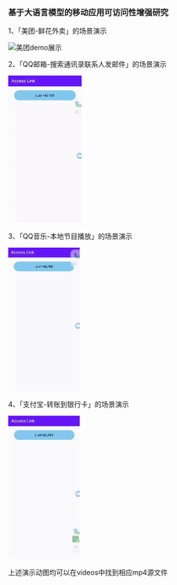 ### 基于大语言模型的移动应用可访问性增强研究

1、「美团-鲜花外卖」的场景演示

![美团demo展示](https://github.com/blindprepare/access_link/blob/main/gif/meituan_demo.gif) 

2、「QQ邮箱-搜索通讯录联系人发邮件」的场景演示

![QQ邮箱demo展示](https://github.com/blindprepare/access_link/blob/main/gif/qqmail_demo.gif) 

3、「QQ音乐-本地节目播放」的场景演示

![QQ音乐demo展示](https://github.com/blindprepare/access_link/blob/main/gif/qqmusic_demo.gif)

4、「支付宝-转账到银行卡」的场景演示

![支付宝demo展示](https://github.com/blindprepare/access_link/blob/main/gif/alipay_demo.gif) 

上述演示动图均可以在videos中找到相应mp4源文件